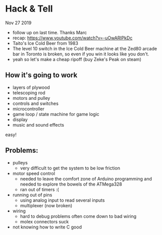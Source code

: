 # Hack & Tell
Nov 27 2019

- follow up on last time. Thanks Marc
- recap:
https://www.youtube.com/watch?v=-uOwARIPkDc
- Taito's Ice Cold Beer from 1983
- The level 10 switch in the Ice Cold Beer machine at the Zed80 arcade bar in Toronto is broken, so even if you win it looks like you don't.
- yeah so let's make a cheap ripoff (buy Zeke's Peak on steam)

## How it's going to work
- layers of plywood
- telescoping rod
- motors and pulley
- controls and switches
- microcontroller
- game loop / state machine for game logic
- display
- music and sound effects

easy!

## Problems:
- pulleys
  - very difficult to get the system to be low friction
- motor speed control
  - needed to leave the comfort zone of Arduino programming and needed to explore the bowels of the ATMega328
  - ran out of timers :(
- running out of pins
  - using analog input to read several inputs
  - multiplexer (now broken)
- wiring
  - hard to debug problems often come down to bad wiring
  - molex connectors suck
- not knowing how to write C good
